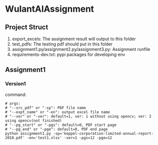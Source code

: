 # WulantAIAssignment
## Project Struct
1. export_excels: The assignment result will output to this folder
2. test_pdfs: The testing pdf should put in this folder
3. assignment1.py/assignment2.py/assignment3.py: Assignment runfile
4. requirements-dev.txt: pypi packages for developing env
## Assignment1
### Version1
command:
```
# args:
# "--src_pdf" or "-sp": PDF file name
# "--expt_name" or "-en": output excel file name
# "--ver" or "-ver": default=1, ver: 1 without using opencv; ver: 2 using opencv(not finished)
# "--pg_start" or "-pgs": default=0, PDF start page
# "--pg_end" or "-pge": default=0, PDF end page
python assignment1.py -sp='keppel-corporation-limited-annual-report-2018.pdf' -en='test1.xlsx' -ver=1 -pgs=12 -pge=12
```



